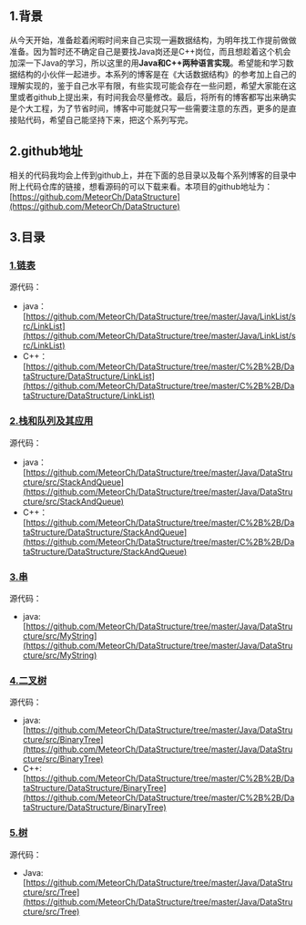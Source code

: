 ## 1.背景
从今天开始，准备趁着闲暇时间来自己实现一遍数据结构，为明年找工作提前做做准备。因为暂时还不确定自己是要找Java岗还是C++岗位，而且想趁着这个机会加深一下Java的学习，所以这里的用**Java和C++两种语言实现**。希望能和学习数据结构的小伙伴一起进步。本系列的博客是在《大话数据结构》的参考加上自己的理解实现的，鉴于自己水平有限，有些实现可能会存在一些问题，希望大家能在这里或者github上提出来，有时间我会尽量修改。最后，将所有的博客都写出来确实是个大工程，为了节省时间，博客中可能就只写一些需要注意的东西，更多的是直接贴代码，希望自己能坚持下来，把这个系列写完。
## 2.github地址
相关的代码我均会上传到github上，并在下面的总目录以及每个系列博客的目录中附上代码仓库的链接，想看源码的可以下载来看。本项目的github地址为：[https://github.com/MeteorCh/DataStructure](https://github.com/MeteorCh/DataStructure)
## 3.目录
### [1.链表](https://blog.csdn.net/qq_31709249/article/details/102964210)
   源代码：
   * java：[https://github.com/MeteorCh/DataStructure/tree/master/Java/LinkList/src/LinkList](https://github.com/MeteorCh/DataStructure/tree/master/Java/LinkList/src/LinkList)
  * C++：[https://github.com/MeteorCh/DataStructure/tree/master/C%2B%2B/DataStructure/DataStructure/LinkList](https://github.com/MeteorCh/DataStructure/tree/master/C%2B%2B/DataStructure/DataStructure/LinkList)
### [2.栈和队列及其应用](https://blog.csdn.net/qq_31709249/article/details/102980902)
源代码：
* java：[https://github.com/MeteorCh/DataStructure/tree/master/Java/DataStructure/src/StackAndQueue](https://github.com/MeteorCh/DataStructure/tree/master/Java/DataStructure/src/StackAndQueue)
* C++：[https://github.com/MeteorCh/DataStructure/tree/master/C%2B%2B/DataStructure/DataStructure/StackAndQueue](https://github.com/MeteorCh/DataStructure/tree/master/C%2B%2B/DataStructure/DataStructure/StackAndQueue)
### [3.串](https://blog.csdn.net/qq_31709249/article/details/103039222)
源代码：
* java: 
[https://github.com/MeteorCh/DataStructure/tree/master/Java/DataStructure/src/MyString](https://github.com/MeteorCh/DataStructure/tree/master/Java/DataStructure/src/MyString)
### [4.二叉树](https://blog.csdn.net/qq_31709249/article/details/103092783)
源代码：
* java: 
[https://github.com/MeteorCh/DataStructure/tree/master/Java/DataStructure/src/BinaryTree](https://github.com/MeteorCh/DataStructure/tree/master/Java/DataStructure/src/BinaryTree)
* C++: 
[https://github.com/MeteorCh/DataStructure/tree/master/C%2B%2B/DataStructure/DataStructure/BinaryTree](https://github.com/MeteorCh/DataStructure/tree/master/C%2B%2B/DataStructure/DataStructure/BinaryTree)
### [5.树](https://blog.csdn.net/qq_31709249/article/details/103208057)
源代码：
* Java: [https://github.com/MeteorCh/DataStructure/tree/master/Java/DataStructure/src/Tree](https://github.com/MeteorCh/DataStructure/tree/master/Java/DataStructure/src/Tree)

